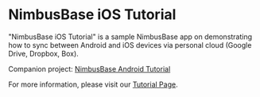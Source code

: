 NimbusBase iOS Tutorial
=======================

"NimbusBase iOS Tutorial" is a sample NimbusBase app on demonstrating how to sync between Android and iOS devices via personal cloud (Google Drive, Dropbox, Box). 

Companion project: [NimbusBase Android Tutorial](https://github.com/NimbusBase/NimbusBase_Android_Tutorial)

For more information, please visit our [Tutorial Page](http://nimbusbase.com/tutorial-ios.html).
